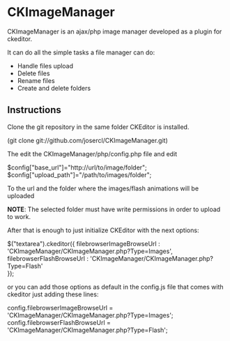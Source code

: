 CKImageManager
==============

CKImageManager is an ajax/php image manager developed as a plugin for ckeditor.

It can do all the simple tasks a file manager can do:

* Handle files upload
* Delete files
* Rename files
* Create and delete folders


Instructions
------------

Clone the git repository in the same folder CKEditor is installed.

(git clone git://github.com/josercl/CKImageManager.git)

The edit the CKImageManager/php/config.php file and edit

$config["base_url"]="http://url/to/image/folder";
$config["upload_path"]="/path/to/images/folder";

To the url and the folder where the images/flash animations will be uploaded

**NOTE**: The selected folder must have write permissions in order to upload to work.

After that is enough to just initialize CKEditor with the next options:

$("textarea").ckeditor({
   filebrowserImageBrowseUrl : 'CKImageManager/CKImageManager.php?Type=Images',
   filebrowserFlashBrowseUrl : 'CKImageManager/CKImageManager.php?Type=Flash'   
});

or you can add those options as default in the config.js file that comes with ckeditor just adding these lines:

config.filebrowserImageBrowseUrl = 'CKImageManager/CKImageManager.php?Type=Images';
config.filebrowserFlashBrowseUrl = 'CKImageManager/CKImageManager.php?Type=Flash';

